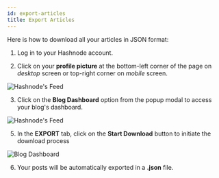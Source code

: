 ```yaml
---
id: export-articles
title: Export Articles
---
```


Here is how to download all your articles in JSON format:

1. Log in to your Hashnode account.

2. Click on your **profile picture** at the bottom-left corner of the page on *desktop* screen or top-right corner on *mobile* screen.

![Hashnode's Feed](https://cdn.hashnode.com/res/hashnode/image/upload/v1616492775188/7u9FsH_We.png?auto=compress)

3. Click on the **Blog Dashboard** option from the popup modal to access your blog's dashboard.

![Hashnode's Feed](https://cdn.hashnode.com/res/hashnode/image/upload/v1616495148429/anxbO8ZqM.png?auto=compress)

5. In the **EXPORT** tab, click on the **Start Download** button to initiate the download process

![Blog Dashboard](https://cdn.hashnode.com/res/hashnode/image/upload/v1616497880095/WYcV4snDF.png?auto=compress)

6. Your posts will be automatically exported in a **.json** file.

